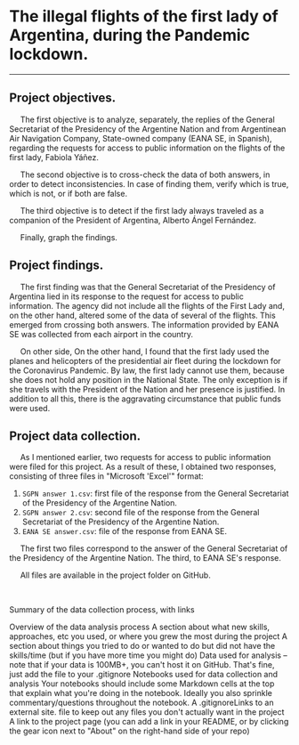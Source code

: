 # **The illegal flights of the first lady of Argentina, during the Pandemic lockdown.**
---	
  
## **Project objectives.**
&nbsp;&nbsp;&nbsp;&nbsp;&nbsp;The first objective is to analyze, separately, the replies of the General Secretariat of the Presidency of the Argentine Nation and from Argentinean Air Navigation Company, State-owned company (EANA SE, in Spanish), regarding the requests for access to public information on the flights of the first lady, Fabiola Yáñez.
  
&nbsp;&nbsp;&nbsp;&nbsp;&nbsp;The second objective is to cross-check the data of both answers, in order to detect inconsistencies. In case of finding them, verify which is true, which is not, or if both are false.
  
&nbsp;&nbsp;&nbsp;&nbsp;&nbsp;The third objective is to detect if the first lady always traveled as a companion of the President of Argentina, Alberto Ángel Fernández. 

&nbsp;&nbsp;&nbsp;&nbsp;&nbsp;Finally, graph the findings.

## **Project findings.**
&nbsp;&nbsp;&nbsp;&nbsp;&nbsp;The first finding was that the General Secretariat of the Presidency of Argentina lied in its response to the request for access to public information. The agency did not include all the flights of the First Lady and, on the other hand, altered some of the data of several of the flights. This emerged from crossing both answers. The information provided by EANA SE was collected from each airport in the country.

&nbsp;&nbsp;&nbsp;&nbsp;&nbsp;On other side, On the other hand, I found that the first lady used the planes and helicopters of the presidential air fleet during the lockdown for the Coronavirus Pandemic. By law, the first lady cannot use them, because she does not hold any position in the National State. The only exception is if she travels with the President of the Nation and her presence is justified. In addition to all this, there is the aggravating circumstance that public funds were used.

## **Project data collection.**
&nbsp;&nbsp;&nbsp;&nbsp;&nbsp;As I mentioned earlier, two requests for access to public information were filed for this project. As a result of these, I obtained two responses, consisting of three files in "Microsoft 'Excel'" format:
1. `SGPN answer 1.csv`: first file of the response from the General Secretariat of the Presidency of the Argentine Nation.
2. `SGPN answer 2.csv`: second file of the response from the General Secretariat of the Presidency of the Argentine Nation.
3. `EANA SE answer.csv`: file of the response from EANA SE.

&nbsp;&nbsp;&nbsp;&nbsp;&nbsp;The first two files correspond to the answer of the General Secretariat of the Presidency of the Argentine Nation. The third, to EANA SE's response.

&nbsp;&nbsp;&nbsp;&nbsp;&nbsp;All files are available in the project folder on GitHub.


&nbsp;&nbsp;&nbsp;&nbsp;&nbsp;
&nbsp;&nbsp;&nbsp;&nbsp;&nbsp;
&nbsp;&nbsp;&nbsp;&nbsp;&nbsp;
&nbsp;&nbsp;&nbsp;&nbsp;&nbsp;
&nbsp;&nbsp;&nbsp;&nbsp;&nbsp;
&nbsp;&nbsp;&nbsp;&nbsp;&nbsp;

Summary of the data collection process, with links

Overview of the data analysis process
A section about what new skills, approaches, etc you used, or where you grew the most during the project
A section about things you tried to do or wanted to do but did not have the skills/time (but if you have more time you might do)
Data used for analysis – note that if your data is 100MB+, you can't host it on GitHub. That's fine, just add the file to your .gitignore
Notebooks used for data collection and analysis
Your notebooks should include some Markdown cells at the top that explain what you're doing in the notebook. Ideally you also sprinkle commentary/questions throughout the notebook.
A .gitignoreLinks to an external site. file to keep out any files you don't actually want in the project
A link to the project page (you can add a link in your README, or by clicking the gear icon next to "About" on the right-hand side of your repo)

